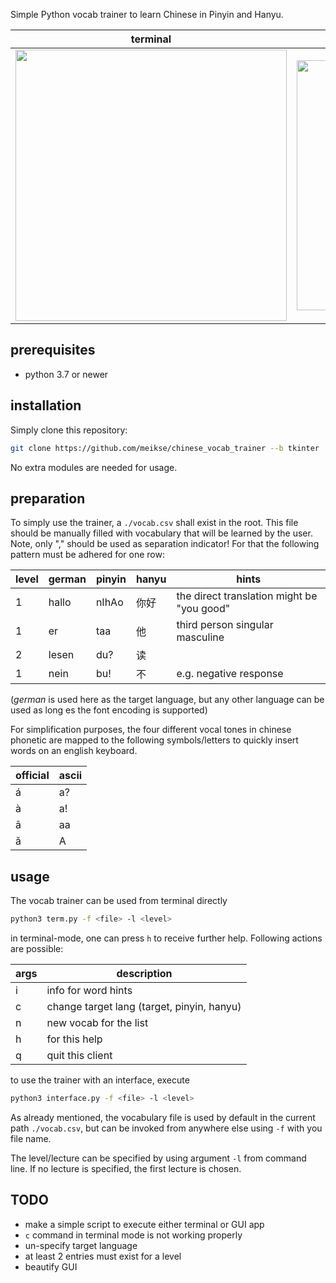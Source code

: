 
Simple Python vocab trainer to learn Chinese in Pinyin and Hanyu.

| terminal                                         | interface                                         |
|--------------------------------------------------|---------------------------------------------------|
| <img src="../assets/terminal.gif" width="434" /> | <img src="../assets/interface.png" width="400" /> |

<!-- | ![terminal](../assets/terminal.gif =434x) | ![interface](../assets/interface.png =400x) | -->
<!-- | <img src="https://user-images.githubusercontent.com/75035512/214173638-2f9b81ff-23cf-41ad-98f1-6757d19ba807.gif" width="434" /> | <img src="https://user-images.githubusercontent.com/75035512/214163526-2c71a321-54f6-4139-a198-87f593d12fb1.png" width="400" /> | -->

## prerequisites

- python 3.7 or newer

## installation

Simply clone this repository: 
```sh
git clone https://github.com/meikse/chinese_vocab_trainer --b tkinter
```
No extra modules are needed for usage.

## preparation

To simply use the trainer, a `./vocab.csv` shall exist in the root. 
This file should be manually filled with vocabulary that will be learned by the user. Note, only "," should be used as separation indicator!
For that the following pattern must be adhered for one row: 

| level | german | pinyin | hanyu | hints
|-------|--------|--------|-------|--------------------------------------------|
| 1     | hallo  | nIhAo  | 你好  | the direct translation might be "you good" |
| 1     | er     | taa    | 他    | third person singular masculine            |
| 2     | lesen  | du?    | 读    |                                            |
| 1     | nein   | bu!    | 不    | e.g. negative response                     |

(*german* is used here as the target language, but any other language can be used as long es the font encoding is supported)

For simplification purposes, the four different vocal tones in chinese phonetic are mapped to the following symbols/letters to quickly insert words on an english keyboard.

| official | ascii |
|----------|-------|
| á        | a?    |
| à        | a!    |
| ā        | aa    |
| ǎ        | A     |


## usage

The vocab trainer can be used from terminal directly
```sh
python3 term.py -f <file> -l <level>
```
in terminal-mode, one can press `h` to receive further help.
Following actions are possible:

| args | description                                |
|------|--------------------------------------------|
| i    | info for word hints                        |
| c    | change target lang (target, pinyin, hanyu) |
| n    | new vocab for the list                     |
| h    | for this help                              |
| q    | quit this client                           |

to use the trainer with an interface, execute
```sh
python3 interface.py -f <file> -l <level>
```

As already mentioned, the vocabulary file is used by default in the current path `./vocab.csv`, but can be invoked from anywhere else using `-f` with you file name.

The level/lecture can be specified by using argument `-l` from command line.
If no lecture is specified, the first lecture is chosen.


## TODO

- make a simple script to execute either terminal or GUI app
- `c` command in terminal mode is not working properly
- un-specify target language
- at least 2 entries must exist for a level
- beautify GUI
